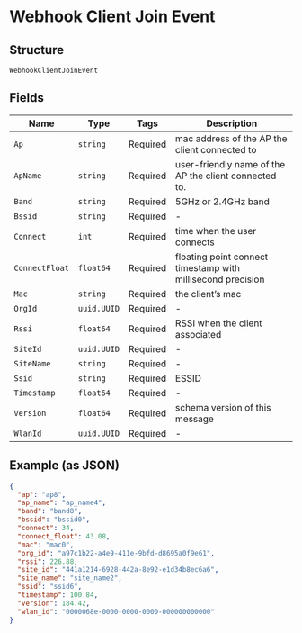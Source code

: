 
# Webhook Client Join Event

## Structure

`WebhookClientJoinEvent`

## Fields

| Name | Type | Tags | Description |
|  --- | --- | --- | --- |
| `Ap` | `string` | Required | mac address of the AP the client connected to |
| `ApName` | `string` | Required | user-friendly name of the AP the client connected to. |
| `Band` | `string` | Required | 5GHz or 2.4GHz band |
| `Bssid` | `string` | Required | - |
| `Connect` | `int` | Required | time when the user connects |
| `ConnectFloat` | `float64` | Required | floating point connect timestamp with millisecond precision |
| `Mac` | `string` | Required | the client’s mac |
| `OrgId` | `uuid.UUID` | Required | - |
| `Rssi` | `float64` | Required | RSSI when the client associated |
| `SiteId` | `uuid.UUID` | Required | - |
| `SiteName` | `string` | Required | - |
| `Ssid` | `string` | Required | ESSID |
| `Timestamp` | `float64` | Required | - |
| `Version` | `float64` | Required | schema version of this message |
| `WlanId` | `uuid.UUID` | Required | - |

## Example (as JSON)

```json
{
  "ap": "ap8",
  "ap_name": "ap_name4",
  "band": "band8",
  "bssid": "bssid0",
  "connect": 34,
  "connect_float": 43.08,
  "mac": "mac0",
  "org_id": "a97c1b22-a4e9-411e-9bfd-d8695a0f9e61",
  "rssi": 226.88,
  "site_id": "441a1214-6928-442a-8e92-e1d34b8ec6a6",
  "site_name": "site_name2",
  "ssid": "ssid6",
  "timestamp": 100.84,
  "version": 184.42,
  "wlan_id": "0000068e-0000-0000-0000-000000000000"
}
```

